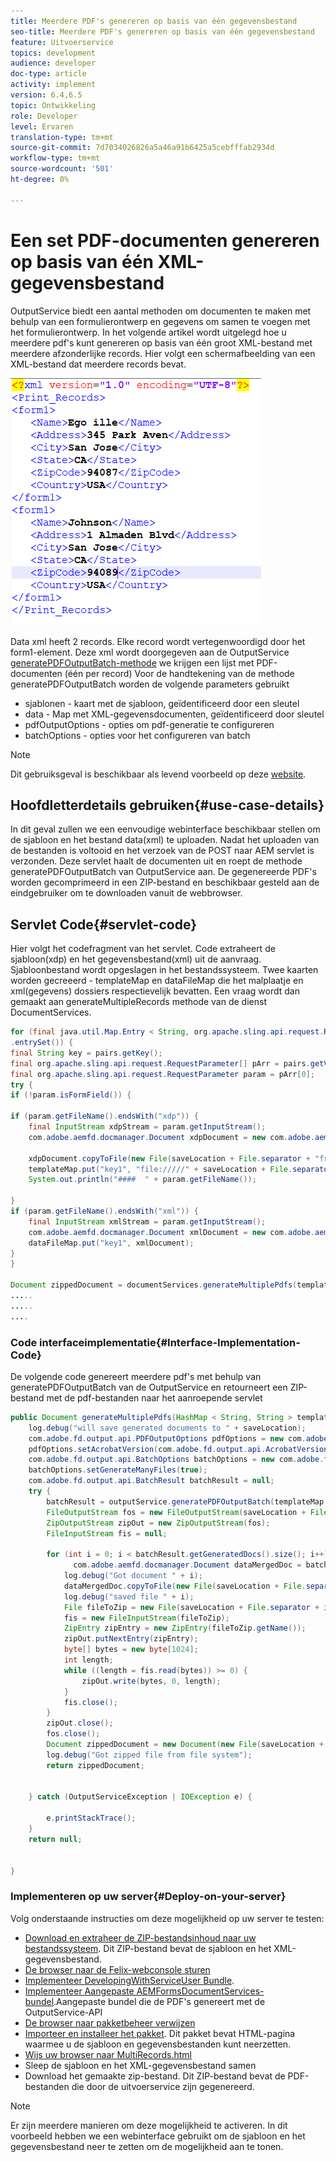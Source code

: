 ```yaml
---
title: Meerdere PDF's genereren op basis van één gegevensbestand
seo-title: Meerdere PDF's genereren op basis van één gegevensbestand
feature: Uitvoerservice
topics: development
audience: developer
doc-type: article
activity: implement
version: 6.4,6.5
topic: Ontwikkeling
role: Developer
level: Ervaren
translation-type: tm+mt
source-git-commit: 7d7034026826a5a46a91b6425a5cebfffab2934d
workflow-type: tm+mt
source-wordcount: '501'
ht-degree: 0%

---
```



# Een set PDF-documenten genereren op basis van één XML-gegevensbestand

OutputService biedt een aantal methoden om documenten te maken met behulp van een formulierontwerp en gegevens om samen te voegen met het formulierontwerp. In het volgende artikel wordt uitgelegd hoe u meerdere pdf&#39;s kunt genereren op basis van één groot XML-bestand met meerdere afzonderlijke records.
Hier volgt een schermafbeelding van een XML-bestand dat meerdere records bevat.

![multi-record-xml](assets/multi-record-xml.PNG)

Data xml heeft 2 records. Elke record wordt vertegenwoordigd door het form1-element. Deze xml wordt doorgegeven aan de OutputService [generatePDFOutputBatch-methode](https://helpx.adobe.com/aem-forms/6/javadocs/com/adobe/fd/output/api/OutputService.html) we krijgen een lijst met PDF-documenten (één per record)
Voor de handtekening van de methode generatePDFOutputBatch worden de volgende parameters gebruikt

* sjablonen - kaart met de sjabloon, geïdentificeerd door een sleutel
* data - Map met XML-gegevensdocumenten, geïdentificeerd door sleutel
* pdfOutputOptions - opties om pdf-generatie te configureren
* batchOptions - opties voor het configureren van batch

>[!NOTE]
>
>Dit gebruiksgeval is beschikbaar als levend voorbeeld op deze [website](https://forms.enablementadobe.com/content/samples/samples.html?query=0).

## Hoofdletterdetails gebruiken{#use-case-details}

In dit geval zullen we een eenvoudige webinterface beschikbaar stellen om de sjabloon en het bestand data(xml) te uploaden. Nadat het uploaden van de bestanden is voltooid en het verzoek van de POST naar AEM servlet is verzonden. Deze servlet haalt de documenten uit en roept de methode generatePDFOutputBatch van OutputService aan. De gegenereerde PDF&#39;s worden gecomprimeerd in een ZIP-bestand en beschikbaar gesteld aan de eindgebruiker om te downloaden vanuit de webbrowser.

## Servlet Code{#servlet-code}

Hier volgt het codefragment van het servlet. Code extraheert de sjabloon(xdp) en het gegevensbestand(xml) uit de aanvraag. Sjabloonbestand wordt opgeslagen in het bestandssysteem. Twee kaarten worden gecreeerd - templateMap en dataFileMap die het malplaatje en xml(gegevens) dossiers respectievelijk bevatten. Een vraag wordt dan gemaakt aan generateMultipleRecords methode van de dienst DocumentServices.

```java
for (final java.util.Map.Entry < String, org.apache.sling.api.request.RequestParameter[] > pairs: params
.entrySet()) {
final String key = pairs.getKey();
final org.apache.sling.api.request.RequestParameter[] pArr = pairs.getValue();
final org.apache.sling.api.request.RequestParameter param = pArr[0];
try {
if (!param.isFormField()) {

if (param.getFileName().endsWith("xdp")) {
    final InputStream xdpStream = param.getInputStream();
    com.adobe.aemfd.docmanager.Document xdpDocument = new com.adobe.aemfd.docmanager.Document(xdpStream);

    xdpDocument.copyToFile(new File(saveLocation + File.separator + "fromui.xdp"));
    templateMap.put("key1", "file://///" + saveLocation + File.separator + "fromui.xdp");
    System.out.println("####  " + param.getFileName());

}
if (param.getFileName().endsWith("xml")) {
    final InputStream xmlStream = param.getInputStream();
    com.adobe.aemfd.docmanager.Document xmlDocument = new com.adobe.aemfd.docmanager.Document(xmlStream);
    dataFileMap.put("key1", xmlDocument);
}
}

Document zippedDocument = documentServices.generateMultiplePdfs(templateMap, dataFileMap,saveLocation);
.....
.....
....
```

### Code interfaceimplementatie{#Interface-Implementation-Code}

De volgende code genereert meerdere pdf&#39;s met behulp van generatePDFOutputBatch van de OutputService en retourneert een ZIP-bestand met de pdf-bestanden naar het aanroepende servlet

```java
public Document generateMultiplePdfs(HashMap < String, String > templateMap, HashMap < String, Document > dataFileMap, String saveLocation) {
    log.debug("will save generated documents to " + saveLocation);
    com.adobe.fd.output.api.PDFOutputOptions pdfOptions = new com.adobe.fd.output.api.PDFOutputOptions();
    pdfOptions.setAcrobatVersion(com.adobe.fd.output.api.AcrobatVersion.Acrobat_11);
    com.adobe.fd.output.api.BatchOptions batchOptions = new com.adobe.fd.output.api.BatchOptions();
    batchOptions.setGenerateManyFiles(true);
    com.adobe.fd.output.api.BatchResult batchResult = null;
    try {
        batchResult = outputService.generatePDFOutputBatch(templateMap, dataFileMap, pdfOptions, batchOptions);
        FileOutputStream fos = new FileOutputStream(saveLocation + File.separator + "zippedfile.zip");
        ZipOutputStream zipOut = new ZipOutputStream(fos);
        FileInputStream fis = null;

        for (int i = 0; i < batchResult.getGeneratedDocs().size(); i++) {
              com.adobe.aemfd.docmanager.Document dataMergedDoc = batchResult.getGeneratedDocs().get(i);
            log.debug("Got document " + i);
            dataMergedDoc.copyToFile(new File(saveLocation + File.separator + i + ".pdf"));
            log.debug("saved file " + i);
            File fileToZip = new File(saveLocation + File.separator + i + ".pdf");
            fis = new FileInputStream(fileToZip);
            ZipEntry zipEntry = new ZipEntry(fileToZip.getName());
            zipOut.putNextEntry(zipEntry);
            byte[] bytes = new byte[1024];
            int length;
            while ((length = fis.read(bytes)) >= 0) {
                zipOut.write(bytes, 0, length);
            }
            fis.close();
        }
        zipOut.close();
        fos.close();
        Document zippedDocument = new Document(new File(saveLocation + File.separator + "zippedfile.zip"));
        log.debug("Got zipped file from file system");
        return zippedDocument;


    } catch (OutputServiceException | IOException e) {

        e.printStackTrace();
    }
    return null;


}
```

### Implementeren op uw server{#Deploy-on-your-server}

Volg onderstaande instructies om deze mogelijkheid op uw server te testen:

* [Download en extraheer de ZIP-bestandsinhoud naar uw bestandssysteem](assets/mult-records-template-and-xml-file.zip). Dit ZIP-bestand bevat de sjabloon en het XML-gegevensbestand.
* [De browser naar de Felix-webconsole sturen](http://localhost:4502/system/console/bundles)
* [Implementeer DevelopingWithServiceUser Bundle](/help/forms/assets/common-osgi-bundles/DevelopingWithServiceUser.jar).
* [Implementeer Aangepaste AEMFormsDocumentServices-bundel](/help/forms/assets/common-osgi-bundles/AEMFormsDocumentServices.core-1.0-SNAPSHOT.jar).Aangepaste bundel die de PDF&#39;s genereert met de OutputService-API
* [De browser naar pakketbeheer verwijzen](http://localhost:4502/crx/packmgr/index.jsp)
* [Importeer en installeer het pakket](assets/generate-multiple-pdf-from-xml.zip). Dit pakket bevat HTML-pagina waarmee u de sjabloon en gegevensbestanden kunt neerzetten.
* [Wijs uw browser naar MultiRecords.html](http://localhost:4502/content/DocumentServices/Multirecord.html?)
* Sleep de sjabloon en het XML-gegevensbestand samen
* Download het gemaakte zip-bestand. Dit ZIP-bestand bevat de PDF-bestanden die door de uitvoerservice zijn gegenereerd.

>[!NOTE]
>Er zijn meerdere manieren om deze mogelijkheid te activeren. In dit voorbeeld hebben we een webinterface gebruikt om de sjabloon en het gegevensbestand neer te zetten om de mogelijkheid aan te tonen.

